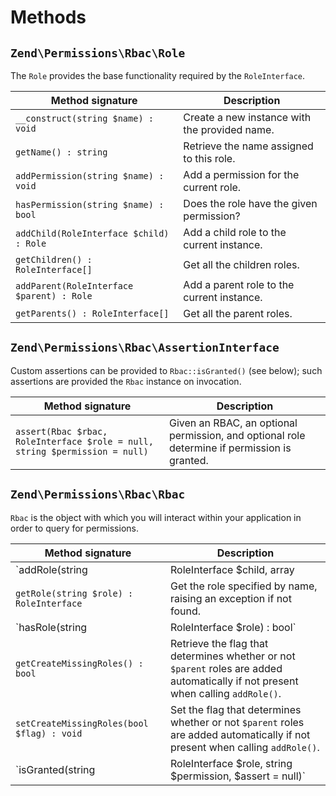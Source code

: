 # Methods

## `Zend\Permissions\Rbac\Role`

The `Role` provides the base functionality required by the `RoleInterface`.

Method signature                          | Description
------------------------------------------| -----------
`__construct(string $name) : void`        | Create a new instance with the provided name.
`getName() : string`                      | Retrieve the name assigned to this role.
`addPermission(string $name) : void`      | Add a permission for the current role.
`hasPermission(string $name) : bool`      | Does the role have the given permission?
`addChild(RoleInterface $child) : Role`   | Add a child role to the current instance.
`getChildren() : RoleInterface[]`         | Get all the children roles.
`addParent(RoleInterface $parent) : Role` | Add a parent role to the current instance.
`getParents() : RoleInterface[]`          | Get all the parent roles.

## `Zend\Permissions\Rbac\AssertionInterface`

Custom assertions can be provided to `Rbac::isGranted()` (see below); such
assertions are provided the `Rbac` instance on invocation.

Method signature                                                            | Description
--------------------------------------------------------------------------- | -----------
`assert(Rbac $rbac, RoleInterface $role = null, string $permission = null)` | Given an RBAC, an optional permission, and optional role determine if permission is granted.

## `Zend\Permissions\Rbac\Rbac`

`Rbac` is the object with which you will interact within your application in
order to query for permissions.

Method signature                                                            | Description
--------------------------------------------------------------------------- | -----------
`addRole(string|RoleInterface $child, array|RoleInterface $parents = null)` | Add a role to the RBAC. If `$parents` is non-null, the `$child` is also added to any parents provided.
`getRole(string $role) : RoleInterface`                                     | Get the role specified by name, raising an exception if not found.
`hasRole(string|RoleInterface $role) : bool`                                | Recursively queries the RBAC for the given role, returning `true` if found, `false` otherwise.
`getCreateMissingRoles() : bool`                                            | Retrieve the flag that determines whether or not `$parent` roles are added automatically if not present when calling `addRole()`.
`setCreateMissingRoles(bool $flag) : void`                                  | Set the flag that determines whether or not `$parent` roles are added automatically if not present when calling `addRole()`.
`isGranted(string|RoleInterface $role, string $permission, $assert = null)` | Determine if the role has the given permission. If `$assert` is provided and either an `AssertInterface` instance or callable, it will be queried before checking against the given role.
